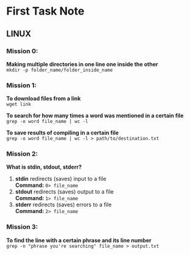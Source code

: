 # First Task Note

## LINUX

### Mission 0:
**Making multiple directories in one line one inside the other**  
`mkdir -p folder_name/folder_inside_name`


### Mission 1:
**To download files from a link**  
`wget link`

**To search for how many times a word was mentioned in a certain file**  
`grep -o word file_name | wc -l`

**To save results of compiling in a certain file**  
`grep -o word file_name | wc -l > path/to/destination.txt`


### Mission 2:
**What is stdin, stdout, stderr?**

1. **stdin** redirects (saves) input to a file  
   **Command:** `0> file_name`
2. **stdout** redirects (saves) output to a file  
   **Command:** `1> file_name`
3. **stderr** redirects (saves) errors to a file  
   **Command:** `2> file_name`


### Mission 3:
**To find the line with a certain phrase and its line number**  
`grep -n "phrase you're searching" file_name > output.txt`
